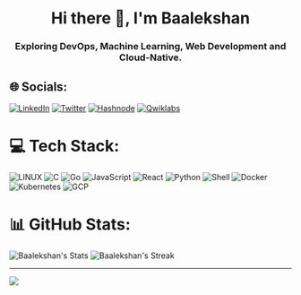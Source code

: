 <h1 align="center">Hi there 👋, I'm Baalekshan</h1>
<h3 align="center">Exploring DevOps, Machine Learning, Web Development and Cloud-Native.</h3>


## 🌐 Socials:
[![LinkedIn](https://img.shields.io/badge/linkedin-%230077B5.svg?style=for-the-badge&logo=linkedin&logoColor=white)](https://www.linkedin.com/in/baalekshan/) [![Twitter](https://img.shields.io/badge/Twitter-%231DA1F2.svg?style=for-the-badge&logo=Twitter&logoColor=white)](https://twitter.com/baalekshan) [![Hashnode](https://img.shields.io/badge/Hashnode-%231158F0.svg?style=for-the-badge&logo=Hashnode&logoColor=white)](https://baalekshan.hashnode.dev/) [![Qwiklabs](https://img.shields.io/badge/Qwiklabs-%237B77E6.svg?style=for-the-badge&logo=QwikLabs&logoColor=white)](https://www.cloudskillsboost.google/public_profiles/cfe68d0e-4862-49ef-b824-52034d9908a6)

# 💻 Tech Stack:
![LINUX](https://img.shields.io/badge/Linux-FCC624?style=for-the-badge&logo=linux&logoColor=black) ![C](https://img.shields.io/badge/c-%2300599C.svg?style=for-the-badge&logo=c&logoColor=white) ![Go](https://img.shields.io/badge/go-%2300ADD8.svg?style=for-the-badge&logo=go&logoColor=white) ![JavaScript](https://img.shields.io/badge/javascript-%23323330.svg?style=for-the-badge&logo=javascript&logoColor=%23F7DF1E) ![React](https://img.shields.io/badge/react-%2320232a.svg?style=for-the-badge&logo=react&logoColor=%2361DAFB) ![Python](https://img.shields.io/badge/python-3670A0?style=for-the-badge&logo=python&logoColor=ffdd54) ![Shell](https://img.shields.io/badge/Shell-%234ea94b.svg?style=for-the-badge&logo=shell&logoColor=white) ![Docker](https://img.shields.io/badge/docker-%230db7ed.svg?style=for-the-badge&logo=docker&logoColor=white) ![Kubernetes](https://img.shields.io/badge/kubernetes-%23326ce5.svg?style=for-the-badge&logo=kubernetes&logoColor=white) ![GCP](https://img.shields.io/badge/GCP-%23FFFFFF.svg?style=for-the-badge&logo=GoogleCloud&logoColor=blue)

# 📊 GitHub Stats:
![Baalekshan's Stats](https://github-readme-stats.vercel.app/api?username=Baalekshan&theme=tokyonight&show_icons=true&hide_border=true&count_private=true) ![Baalekshan's Streak](https://github-readme-streak-stats.herokuapp.com/?user=Baalekshan&theme=tokyonight&hide_border=true)

---
[![](https://visitcount.itsvg.in/api?id=Baalekshan&label=Profile%20Views&icon=3&pretty=true)](https://visitcount.itsvg.in)
